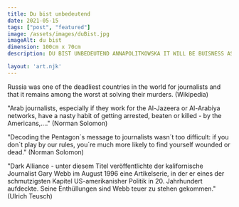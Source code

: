 ```yaml
---
title: Du bist unbedeutend
date: 2021-05-15
tags: ["post", "featured"]
image: /assets/images/duBist.jpg
imageAlt: du bist
dimension: 100cm x 70cm 
description: DU BIST UNBEDEUTEND ANNAPOLITKOWSKA IT WILL BE BUISNESS AS USUAL

layout: 'art.njk'
---
```


Russia was one of the deadliest countries in the world for journalists and that it remains among the worst at solving their murders. (Wikipedia)

"Arab journalists, especially if they work for the Al-Jazeera or Al-Arabiya networks, have a nasty habit of getting arrested, beaten or killed - by the Americans,...." (Norman Solomon)

"Decoding the Pentagon´s message to journalists wasn´t too difficult: if you don´t play by our rules, you´re much more likely to find yourself wounded or dead." (Norman Solomon)

"Dark Alliance - unter diesem Titel veröffentlichte der kalifornische Journalist Gary Webb im August 1996 eine Artikelserie, in der er eines der schmutzigsten Kapitel US-amerikanisher Politik in 20. Jahrhundert aufdeckte. Seine Enthüllungen sind Webb teuer zu stehen gekommen." (Ulrich Teusch)